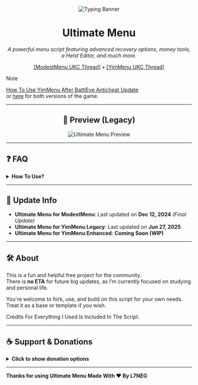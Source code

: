 <p align="center">
  <img src="https://readme-typing-svg.vercel.app/?lines=Ultimate+Menu+Script;Most+Useful+Script&font=Fira%20Code&size=31&center=true&width=380&height=50&duration=4000&pause=1000" alt="Typing Banner">
</p>

<h1 align="center">Ultimate Menu</h1>

<p align="center"><em>A powerful menu script featuring advanced recovery options, money tools, a Heist Editor, and much more.</em></p>

<p align="center">
  <a href="https://www.unknowncheats.me/forum/grand-theft-auto-v/565688-ultimate-menu-script.html">[ModestMenu UKC Thread]</a> • 
  <a href="https://www.unknowncheats.me/forum/grand-theft-auto-v/597103-ultimate-menu-yimmenu.html">[YimMenu UKC Thread]</a>
</p>

> [!NOTE]  
> [How To Use YimMenu After BattlEye Anticheat Update](https://github.com/UltimateMenu/UltimateMenu/wiki/How-To-Use-UM-Script-With-YimMenu-After-Battleye-Anticheat)  
> or [here](https://forums.l7neg.uk.to/threads/how-to-use-yimmenu-after-battleye-anticheat-update.16/) for both versions of the game.

---

<h2 align="center">📸 Preview (Legacy)</h2>

<p align="center">
  <img src="https://github.com/user-attachments/assets/a7a3e759-b90c-48a7-b750-57f136c4c282" alt="Ultimate Menu Preview">
</p>

---

## ❓ FAQ

<details>
  <summary><strong>How To Use?</strong></summary>

- For **YimMenu Legacy**:  
  Open YimMenu → `Settings` → `Lua` → `Open Folder` → `scripts`  
  → Paste the `.lua` file there. That’s it!
  
- For **YimMenuV2 Enhanced**:  
  Coming Soon (WIP)
</details>

---

## 📅 Update Info

- **Ultimate Menu for ModestMenu**: Last updated on **Dec 12, 2024** *(Final Update)*  
- **Ultimate Menu for YimMenu Legacy**: Last updated on **Jun 27, 2025**
- **Ultimate Menu for YimMenu Enhanced**: **Coming Soon (WIP)**

---

## 🛠️ About

This is a fun and helpful free project for the community.  
There is **no ETA** for future big updates, as I’m currently focused on studying and personal life.

You're welcome to fork, use, and build on this script for your own needs.  
Treat it as a base or template if you wish.

Credits For Everything I Used Is Included In The Script.

---

## ☕ Support & Donations

<details>
  <summary><strong>Click to show donation options</strong></summary>

If you'd like to support this project or say thanks yo can use one of the below options:

<p align="center">
  <a href="https://www.buymeacoffee.com/L7NEG" target="_blank">
    <img src="https://img.shields.io/badge/Buy%20Me%20a%20Coffee-yellow?logo=buy-me-a-coffee&logoColor=white" alt="Buy Me A Coffee">
  </a>
</p>

<p align="center">
  <strong>Binance ID:</strong><br>
  <code>810214888</code>
</p>

<p align="center">
  <strong>Phantom Profile:</strong><br>
  https://phantom.com/user/l7neg
</p>

<p align="center">
  <strong>BTC Address:</strong><br>
  <code>12U6pLzGtSPivFGvP4rKz9AtesxjDP3fe7</code>
</p>

<p align="center">
  <strong>BTC (Taproot) Address:</strong><br>
  <code>bc1pp8vc4zsfsz7z66f3e75s73kk5q7catugfflfu6n8craylq7r35wsrsa820</code>
</p>

<p align="center">
  <strong>BTC (Native Segwit) Address:</strong><br>
  <code>bc1qxq3c376ewt0xn8994q50zd7kmzv4trhx46f8xa</code>
</p>

<p align="center"><em>Any support is greatly appreciated! :3.</em></p>

</details>

---

**Thanks for using Ultimate Menu Made With ❤️ By L7NEG**
